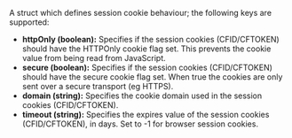 A struct which defines session cookie behaviour; the following keys are supported:

- **httpOnly (boolean):**  Specifies if the session cookies (CFID/CFTOKEN) should have the HTTPOnly cookie flag set. This prevents the cookie value from being read from JavaScript.
- **secure (boolean):**  Specifies if the session cookies (CFID/CFTOKEN) should have the secure cookie flag set. When true the cookies are only sent over a secure transport (eg HTTPS).
- **domain (string):** Specifies the cookie domain used in the session cookies (CFID/CFTOKEN).
- **timeout (string):**  Specifies the expires value of the session cookies (CFID/CFTOKEN), in days. Set to -1 for browser session cookies.
